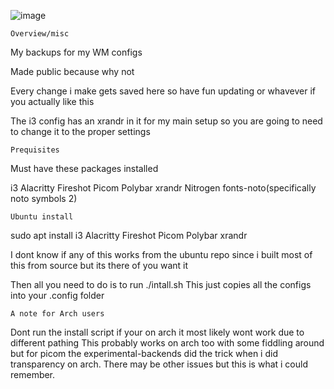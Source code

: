 ![image](https://user-images.githubusercontent.com/103719154/188546318-5aee3329-6cb2-4b0f-9de5-0220d8dd5673.png)

	Overview/misc

My backups for my WM configs

Made public because why not

Every change i make gets saved here so have fun updating or whavever if you actually like this

The i3 config has an xrandr in it for my main setup so you are going to need to change it to the proper settings

	Prequisites

Must have these packages installed

i3 Alacritty Fireshot Picom Polybar xrandr Nitrogen fonts-noto(specifically noto symbols 2)

	Ubuntu install

sudo apt install i3 Alacritty Fireshot Picom Polybar xrandr

I dont know if any of this works from the ubuntu repo since i built most of this from source but its there of you want it

Then all you need to do is to run ./intall.sh
This just copies all the configs into your .config folder

	A note for Arch users
Dont run the install script if your on arch it most likely wont work due to different pathing
This probably works on arch too with some fiddling around but for picom the experimental-backends did the trick when i did transparency on arch.
There may be other issues but this is what i could remember.
